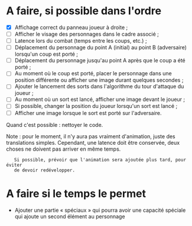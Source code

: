 A faire, si possible dans l'ordre
=================================
- [X] Affichage correct du panneau joueur à droite ;
- [ ] Afficher le visage des personnages dans le cadre associé ;
- [ ] Latence lors du combat (temps entre les coups, etc.) ;
- [ ] Déplacement du personnage du point A (initial) au point B (adversaire)
      lorsqu'un coup est porté ;
- [ ] Déplacement du personnage jusqu'au point A après que le coup a été
      porté ;
- [ ] Au moment où le coup est porté, placer le personnage dans une position
      différente ou afficher une image durant quelques secondes ;
- [ ] Ajouter le lancement des sorts dans l'algorithme du tour d'attaque du
      joueur ;
- [ ] Au moment où un sort est lancé, afficher une image devant le joueur ;
- [ ] Si possible, changer la position du joueur lorsqu'un sort est lancé ;
- [ ] Afficher une image lorsque le sort est porté sur l'adversaire.

Quand c'est possible : nettoyer le code.

Note : pour le moment, il n'y aura pas vraiment d'animation, juste des
       translations simples. Cependant, une latence doit être conservée, deux
       choses ne doivent pas arriver en même temps.

       Si possible, prévoir que l'animation sera ajoutée plus tard, pour éviter
       de devoir redévelopper.

A faire si le temps le permet
=============================
- Ajouter une partie  « spéciaux » qui pourra avoir une capacité spéciale qui
  ajoute un second élément au personnage
